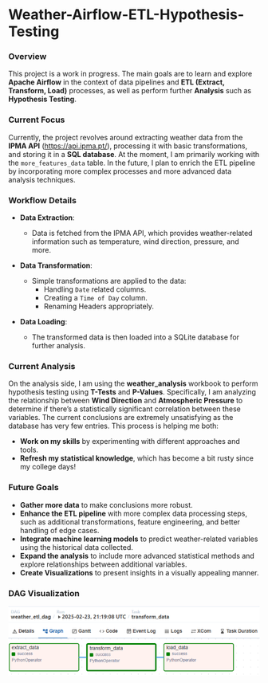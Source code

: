 # Weather-Airflow-ETL-Hypothesis-Testing

### Overview

This project is a work in progress. The main goals are to learn and explore **Apache Airflow** in the context of data pipelines and **ETL (Extract, Transform, Load)** processes, as well as perform further **Analysis** such as **Hypothesis Testing**.

### Current Focus

Currently, the project revolves around extracting weather data from the **IPMA API** (https://api.ipma.pt/), processing it with basic transformations, and storing it in a **SQL database**.
At the moment, I am primarily working with the `more_features_data` table. In the future, I plan to enrich the ETL pipeline by incorporating more complex processes and more advanced data analysis techniques.

### Workflow Details

- **Data Extraction**:
  - Data is fetched from the IPMA API, which provides weather-related information such as temperature, wind direction, pressure, and more.
  
- **Data Transformation**:
  - Simple transformations are applied to the data:
    - Handling `Date` related columns.
    - Creating a `Time of Day` column.
    - Renaming Headers appropriately.
  
- **Data Loading**:
  - The transformed data is then loaded into a SQLite database for further analysis.

### Current Analysis

On the analysis side, I am using the **weather_analysis** workbook to perform hypothesis testing using **T-Tests** and **P-Values**. Specifically, I am analyzing the relationship between **Wind Direction** and **Atmospheric Pressure** to determine if there’s a statistically significant correlation between these variables. The current conclusions are extremely unsatisfying as the database has very few entries. This process is helping me both:

- **Work on my skills** by experimenting with different approaches and tools.
- **Refresh my statistical knowledge**, which has become a bit rusty since my college days!

### Future Goals

- **Gather more data** to make conclusions more robust.
- **Enhance the ETL pipeline** with more complex data processing steps, such as additional transformations, feature engineering, and better handling of edge cases.
- **Integrate machine learning models** to predict weather-related variables using the historical data collected.
- **Expand the analysis** to include more advanced statistical methods and explore relationships between additional variables.
- **Create Visualizations** to present insights in a visually appealing manner.


### DAG Visualization
<img src="airflow dag screenshot.png" width="600" />
